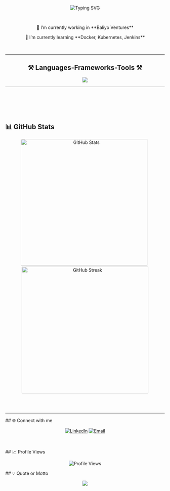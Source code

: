 <p align="center">
  <img src="https://readme-typing-svg.herokuapp.com?size=24&center=true&vCenter=true&width=600&lines=Hi+There+👋;I'm+Sagar+Thapa;I'm+a+Lazy+Ambitious+Programmer" alt="Typing SVG">
</p>
<br/>
<div align="center">
<p> 🔭 I’m currently working in **Baliyo Ventures**</p>
<p> 🌱 I’m currently learning **Docker, Kubernetes, Jenkins** </p>
</div>
<br/>

<hr/>
<h2 align="center">⚒️ Languages-Frameworks-Tools ⚒️</h2>
<div align="center">
    <img src="https://skillicons.dev/icons?i=linux,git,python,vim,js,typescript,c,cs,java,nextjs,mysql,django,bootstrap,html,css,vscode,github,tailwind,pr" />
</div>
<hr/>

<br></br>
<br></br>
## 📊 GitHub Stats
<p align="center">
  <img width=400  src="https://github-readme-stats.vercel.app/api?username=SagarThapa&show_icons=true&theme=radical" alt="GitHub Stats">&ensp;
  <img width=400  src="https://github-readme-streak-stats.herokuapp.com/?user=SagarThapa&theme=radical" alt="GitHub Streak">
</p>

<br></br>
<hr/>
## 🌐 Connect with me

<p align="center">
  <a href="https://www.linkedin.com/in/sagar-thapa-050191302/" target="blank"><img align="center" src="https://img.shields.io/badge/-LinkedIn-0A66C2?style=flat-square&logo=LinkedIn&logoColor=white" alt="LinkedIn"></a>
  <a href="mailto:thapasagar1173@gmail.com" target="blank"><img align="center" src="https://img.shields.io/badge/-Email-D14836?style=flat-square&logo=Gmail&logoColor=white" alt="Email"></a>
</p>
</hr>
<br></br>
## 📈 Profile Views

<p align="center">
  <img src="https://komarev.com/ghpvc/?username=SagarThapa&style=flat-square&color=blue" alt="Profile Views">
</p>
</hr>
## 💡 Quote or Motto
<p align="center">
  <img src="https://readme-typing-svg.herokuapp.com?font=Fira+Code&size=24&pause=1000&color=1DA1F2&center=true&width=600&lines=Code+is+like+humor.;+When+you+have+to+explain+it%2C+it%E2%80%99s+bad.">
</p>


